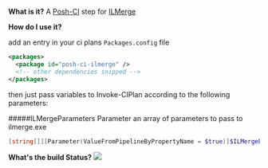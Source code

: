 **What is it?**
A [Posh-CI](https://github.com/Posh-CI/Posh-CI) step for [ILMerge](http://research.microsoft.com/en-us/people/mbarnett/ILMerge.aspx)

**How do I use it?**

add an entry in your ci plans `Packages.config` file
```Xml
<packages>
  <package id="posh-ci-ilmerge" />
  <!-- other dependencies snipped -->
</packages>
```

then just pass variables to Invoke-CIPlan according to the following parameters:

#####ILMergeParameters Parameter
an array of parameters to pass to ilmerge.exe
```PowerShell
[string[]][Parameter(ValueFromPipelineByPropertyName = $true)]$ILMergeParameters
```

**What's the build Status?**
![](https://ci.appveyor.com/api/projects/status/78dvewyub2c3ih9c?svg=true)

